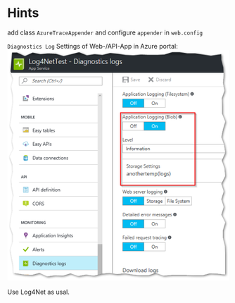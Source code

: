 ﻿# Hints

add class `AzureTraceAppender` and configure `appender` in `web.config`

`Diagnostics Log` Settings of Web-/API-App in Azure portal:
![Portal Settings](/images/settings.png?raw=true)

Use Log4Net as usal.




